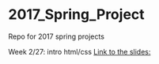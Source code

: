 # 2017_Spring_Project
Repo for 2017 spring projects

Week 2/27: intro html/css [Link to the slides:](https://docs.google.com/presentation/d/1785z8LOwNE5YvAhI7E5fWoC_cxoiXIbVzaguKrN_AOM/edit#slide=id.g1cfe7082ee_0_29)
